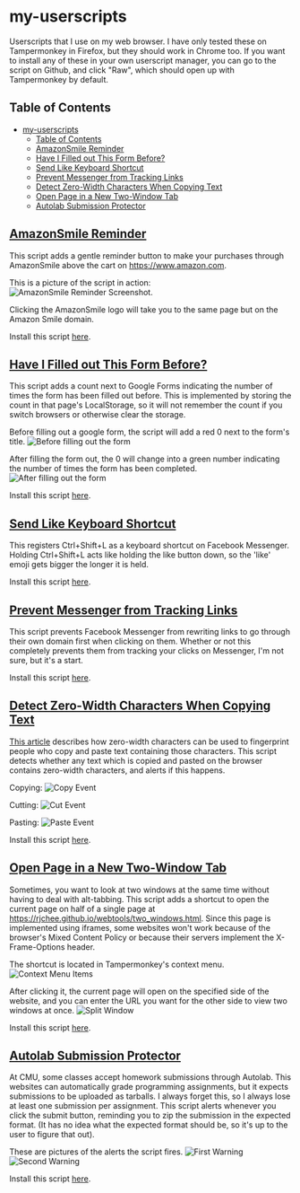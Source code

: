 # my-userscripts
Userscripts that I use on my web browser. I have only tested these on
Tampermonkey in Firefox, but they should work in Chrome too. If you want to
install any of these in your own userscript manager, you can go to the script
on Github, and click "Raw", which should open up with Tampermonkey by default.

## Table of Contents
* [my-userscripts](#my-userscripts)
    * [Table of Contents](#table-of-contents)
    * [AmazonSmile Reminder](#amazonsmile-reminder)
    * [Have I Filled out This Form Before?](#have-i-filled-out-this-form-before)
    * [Send Like Keyboard Shortcut](#send-like-keyboard-shortcut)
    * [Prevent Messenger from Tracking Links](#prevent-messenger-from-tracking-links)
    * [Detect Zero-Width Characters When Copying Text](#detect-zero-width-characters-when-copying-text)
    * [Open Page in a New Two-Window Tab](#open-page-in-a-new-two-window-tab)
    * [Autolab Submission Protector](#autolab-submission-protector)

## [AmazonSmile Reminder](./amazonsmile_reminder.user.js)
This script adds a gentle reminder button to make your purchases through
AmazonSmile above the cart on https://www.amazon.com.

This is a picture of the script in action:
![AmazonSmile Reminder Screenshot](./screenshots/amazonsmile.png).

Clicking the AmazonSmile logo will take you to the same page but on the Amazon
Smile domain.

Install this script [here](../../raw/master/amazonsmile_reminder.user.js).

## [Have I Filled out This Form Before?](./indicate_completed_google_form.user.js)
This script adds a count next to Google Forms indicating the number of times
the form has been filled out before. This is implemented by storing the count
in that page's LocalStorage, so it will not remember the count if you switch
browsers or otherwise clear the storage.

Before filling out a google form, the script will add a red 0 next to the form's title.
![Before filling out the form](./screenshots/googleform.png)

After filling the form out, the 0 will change into a green number indicating the number of times the form has been completed.
![After filling out the form](./screenshots/googleformcomplete.png)

Install this script [here](../../raw/master/indicate_completed_google_form.user.js).

## [Send Like Keyboard Shortcut](./send_like_shortcut.user.js)
This registers Ctrl+Shift+L as a keyboard shortcut on Facebook Messenger.
Holding Ctrl+Shift+L acts like holding the like button down, so the 'like'
emoji gets bigger the longer it is held.

Install this script [here](../../raw/master/send_like_shortcut.user.js).

## [Prevent Messenger from Tracking Links](./prevent_messenger_tracking.user.js)
This script prevents Facebook Messenger from rewriting links to go through
their own domain first when clicking on them. Whether or not this completely
prevents them from tracking your clicks on Messenger, I'm not sure, but it's a
start.

Install this script [here](../../raw/master/prevent_messenger_tracking.user.js).

## [Detect Zero-Width Characters When Copying Text](./detect_zero_width_clipboard_data.user.js)
[This article](https://medium.com/@umpox/be-careful-what-you-copy-invisibly-inserting-usernames-into-text-with-zero-width-characters-18b4e6f17b66)
describes how zero-width characters can be used to fingerprint people who copy
and paste text containing those characters. This script detects whether any
text which is copied and pasted on the browser contains zero-width characters,
and alerts if this happens.

Copying:
![Copy Event](./screenshots/zerowidth1.png)

Cutting:
![Cut Event](./screenshots/zerowidth2.png)

Pasting:
![Paste Event](./screenshots/zerowidth3.png)

Install this script [here](../../raw/master/detect_zero_width_clipboard_data.user.js).

## [Open Page in a New Two-Window Tab](./open_page_in_two_window_tab.user.js)
Sometimes, you want to look at two windows at the same time without having to
deal with alt-tabbing. This script adds a shortcut to open the current page on
half of a single page at <https://rjchee.github.io/webtools/two_windows.html>.
Since this page is implemented using iframes, some websites won't work because
of the browser's Mixed Content Policy or because their servers implement the
X-Frame-Options header.

The shortcut is located in Tampermonkey's context menu.
![Context Menu Items](./screenshots/splitbutton.png)

After clicking it, the current page will open on the specified side of the website, and you can enter the URL you want for the other side to view two windows at once.
![Split Window](./screenshots/split.png)

Install this script [here](../../raw/master/open_page_in_two_window_tab.user.js).

## [Autolab Submission Protector](./autolab_submission_protector.user.js)
At CMU, some classes accept homework submissions through Autolab. This websites
can automatically grade programming assignments, but it expects submissions to
be uploaded as tarballs. I always forget this, so I always lose at least one
submission per assignment. This script alerts whenever you click the submit
button, reminding you to zip the submission in the expected format. (It has no
idea what the expected format should be, so it's up to the user to figure that
out).

These are pictures of the alerts the script fires.
![First Warning](./screenshots/autolab1.png)
![Second Warning](./screenshots/autolab2.png)

Install this script [here](../../raw/master/autolab_submission_protector.user.js).
